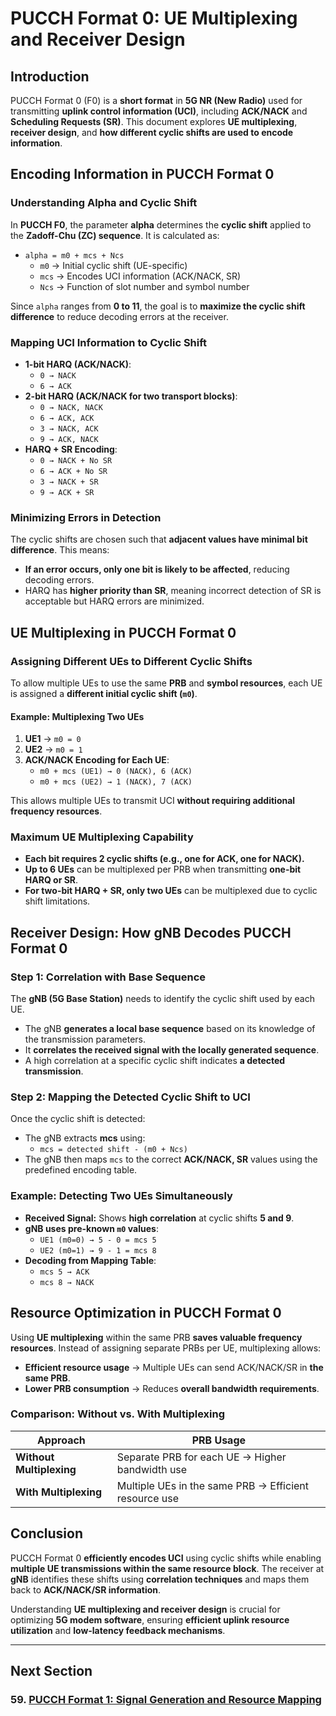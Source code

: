 # **PUCCH Format 0: UE Multiplexing and Receiver Design**

## **Introduction**
PUCCH Format 0 (F0) is a **short format** in **5G NR (New Radio)** used for transmitting **uplink control information (UCI)**, including **ACK/NACK** and **Scheduling Requests (SR)**. This document explores **UE multiplexing**, **receiver design**, and **how different cyclic shifts are used to encode information**.

## **Encoding Information in PUCCH Format 0**

### **Understanding Alpha and Cyclic Shift**
In **PUCCH F0**, the parameter **alpha** determines the **cyclic shift** applied to the **Zadoff-Chu (ZC) sequence**. It is calculated as:

- `alpha = m0 + mcs + Ncs`
  - `m0` → Initial cyclic shift (UE-specific)
  - `mcs` → Encodes UCI information (ACK/NACK, SR)
  - `Ncs` → Function of slot number and symbol number

Since `alpha` ranges from **0 to 11**, the goal is to **maximize the cyclic shift difference** to reduce decoding errors at the receiver.

### **Mapping UCI Information to Cyclic Shift**
- **1-bit HARQ (ACK/NACK)**:
  - `0 → NACK`
  - `6 → ACK`
- **2-bit HARQ (ACK/NACK for two transport blocks)**:
  - `0 → NACK, NACK`
  - `6 → ACK, ACK`
  - `3 → NACK, ACK`
  - `9 → ACK, NACK`
- **HARQ + SR Encoding**:
  - `0 → NACK + No SR`
  - `6 → ACK + No SR`
  - `3 → NACK + SR`
  - `9 → ACK + SR`

### **Minimizing Errors in Detection**
The cyclic shifts are chosen such that **adjacent values have minimal bit difference**. This means:
- **If an error occurs, only one bit is likely to be affected**, reducing decoding errors.
- HARQ has **higher priority than SR**, meaning incorrect detection of SR is acceptable but HARQ errors are minimized.

## **UE Multiplexing in PUCCH Format 0**

### **Assigning Different UEs to Different Cyclic Shifts**
To allow multiple UEs to use the same **PRB** and **symbol resources**, each UE is assigned a **different initial cyclic shift (`m0`)**.

#### **Example: Multiplexing Two UEs**
1. **UE1** → `m0 = 0`
2. **UE2** → `m0 = 1`
3. **ACK/NACK Encoding for Each UE**:
   - `m0 + mcs (UE1) → 0 (NACK), 6 (ACK)`
   - `m0 + mcs (UE2) → 1 (NACK), 7 (ACK)`

This allows multiple UEs to transmit UCI **without requiring additional frequency resources**.

### **Maximum UE Multiplexing Capability**
- **Each bit requires 2 cyclic shifts (e.g., one for ACK, one for NACK).**
- **Up to 6 UEs** can be multiplexed per PRB when transmitting **one-bit HARQ or SR**.
- **For two-bit HARQ + SR, only two UEs** can be multiplexed due to cyclic shift limitations.

## **Receiver Design: How gNB Decodes PUCCH Format 0**

### **Step 1: Correlation with Base Sequence**
The **gNB (5G Base Station)** needs to identify the cyclic shift used by each UE.
- The gNB **generates a local base sequence** based on its knowledge of the transmission parameters.
- It **correlates the received signal with the locally generated sequence**.
- A high correlation at a specific cyclic shift indicates **a detected transmission**.

### **Step 2: Mapping the Detected Cyclic Shift to UCI**
Once the cyclic shift is detected:
- The gNB extracts **mcs** using:
  - `mcs = detected shift - (m0 + Ncs)`
- The gNB then maps `mcs` to the correct **ACK/NACK, SR** values using the predefined encoding table.

### **Example: Detecting Two UEs Simultaneously**
- **Received Signal:** Shows **high correlation** at cyclic shifts **5 and 9**.
- **gNB uses pre-known `m0` values**:
  - `UE1 (m0=0) → 5 - 0 = mcs 5`
  - `UE2 (m0=1) → 9 - 1 = mcs 8`
- **Decoding from Mapping Table**:
  - `mcs 5 → ACK`
  - `mcs 8 → NACK`

## **Resource Optimization in PUCCH Format 0**
Using **UE multiplexing** within the same PRB **saves valuable frequency resources**. Instead of assigning separate PRBs per UE, multiplexing allows:
- **Efficient resource usage** → Multiple UEs can send ACK/NACK/SR in **the same PRB**.
- **Lower PRB consumption** → Reduces **overall bandwidth requirements**.

### **Comparison: Without vs. With Multiplexing**
| Approach | PRB Usage |
|----------|-----------|
| **Without Multiplexing** | Separate PRB for each UE → Higher bandwidth use |
| **With Multiplexing** | Multiple UEs in the same PRB → Efficient resource use |

## **Conclusion**
PUCCH Format 0 **efficiently encodes UCI** using cyclic shifts while enabling **multiple UE transmissions within the same resource block**. The receiver at **gNB** identifies these shifts using **correlation techniques** and maps them back to **ACK/NACK/SR information**.

Understanding **UE multiplexing and receiver design** is crucial for optimizing **5G modem software**, ensuring **efficient uplink resource utilization** and **low-latency feedback mechanisms**.


---
## Next Section
### 59. [PUCCH Format 1: Signal Generation and Resource Mapping](Format_1_Signal_Generation_Resource_Mapping.md)
